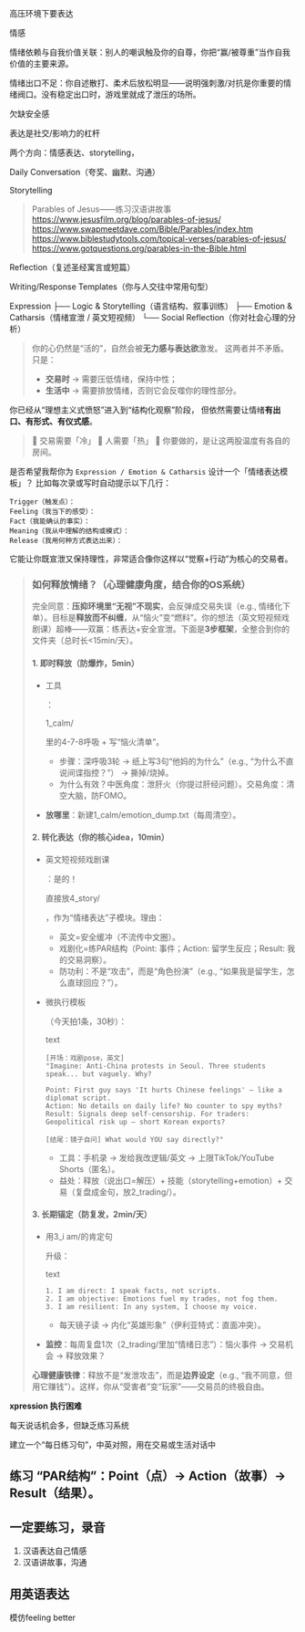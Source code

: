 高压环境下要表达

情感

情绪依赖与自我价值关联：别人的嘲讽触及你的自尊，你把“赢/被尊重”当作自我价值的主要来源。

情绪出口不足：你自述散打、柔术后放松明显——说明强刺激/对抗是你重要的情绪阀口。没有稳定出口时，游戏里就成了泄压的场所。

欠缺安全感

表达是社交/影响力的杠杆

两个方向：情感表达、storytelling，

Daily Conversation（夸奖、幽默、沟通）

Storytelling

> Parables of Jesus——练习汉语讲故事
> https://www.jesusfilm.org/blog/parables-of-jesus/
> https://www.swapmeetdave.com/Bible/Parables/index.htm
> https://www.biblestudytools.com/topical-verses/parables-of-jesus/
> https://www.gotquestions.org/parables-in-the-Bible.html

Reflection（复述圣经寓言或短篇）

Writing/Response Templates（你与人交往中常用句型）

Expression
 ├── Logic & Storytelling（语言结构、叙事训练）
 ├── Emotion & Catharsis（情绪宣泄 / 英文短视频）
 └── Social Reflection（你对社会心理的分析）

> 你的心仍然是“活的”，自然会被**无力感与表达欲**激发。
>  这两者并不矛盾。只是：
>
> - **交易时** → 需要压低情绪，保持中性；
> - **生活中** → 需要排放情绪，否则它会反噬你的理性部分。

你已经从“理想主义式愤怒”进入到“结构化观察”阶段，
 但依然需要让情绪**有出口、有形式、有仪式感**。

> 🔹 交易需要「冷」
>  🔹 人需要「热」
>  🔹 你要做的，是让这两股温度有各自的房间。



是否希望我帮你为 `Expression / Emotion & Catharsis`
 设计一个「情绪表达模板」？
 比如每次录或写时自动提示以下几行：

```
Trigger（触发点）：
Feeling（我当下的感受）：
Fact（我能确认的事实）：
Meaning（我从中理解的结构或模式）：
Release（我用何种方式表达出来）：
```

它能让你既宣泄又保持理性，非常适合像你这样以“觉察+行动”为核心的交易者。

> ### 如何释放情绪？（心理健康角度，结合你的OS系统）
>
> 完全同意：**压抑环境里“无视”不现实**，会反弹成交易失误（e.g., 情绪化下单）。目标是**释放而不纠缠**，从“恼火”变“燃料”。你的想法（英文短视频戏剧课）超棒——双赢：练表达+安全宣泄。下面是**3步框架**，全整合到你的文件夹（总时长<15min/天）。
>
> #### **1. 即时释放（防爆炸，5min）**
>
> - 工具
>
>     ：
>
>     1_calm/
>
>     里的4-7-8呼吸 + 写“恼火清单”。
>
>     - 步骤：深呼吸3轮 → 纸上写3句“他妈的为什么”（e.g., “为什么不直说间谍指控？”） → 撕掉/烧掉。
>     - 为什么有效？中医角度：泄肝火（你提过肝经问题）。交易角度：清空大脑，防FOMO。
>
> - **放哪里**：新建1_calm/emotion_dump.txt（每周清空）。
>
> #### **2. 转化表达（你的核心idea，10min）**
>
> - 英文短视频戏剧课
>
>     ：是的！
>
>     直接放4_story/
>
>     ，作为“情绪表达”子模块。理由：
>
>     - 英文=安全缓冲（不流传中文圈）。
>     - 戏剧化=练PAR结构（Point: 事件；Action: 留学生反应；Result: 我的交易洞察）。
>     - 防功利：不是“攻击”，而是“角色扮演”（e.g., “如果我是留学生，怎么直球回应？”）。
>
> - 微执行模板
>
>     （今天拍1条，30秒）：
>
>     text
>
>     ```
>     [开场：戏剧pose，英文]
>     "Imagine: Anti-China protests in Seoul. Three students speak... but vaguely. Why?
>                 
>     Point: First guy says 'It hurts Chinese feelings' – like a diplomat script.
>     Action: No details on daily life? No counter to spy myths?
>     Result: Signals deep self-censorship. For traders: Geopolitical risk up – short Korean exports?
>                 
>     [结尾：镜子自问] What would YOU say directly?"
>     ```
>
>     - 工具：手机录 → 发给我改逻辑/英文 → 上限TikTok/YouTube Shorts（匿名）。
>     - 益处：释放（说出口=解压）+ 技能（storytelling+emotion）+ 交易（复盘成金句，放2_trading/）。
>
> #### **3. 长期锚定（防复发，2min/天）**
>
> - 用3_i am/的肯定句
>
>     升级：
>
>     text
>
>     ```
>     1. I am direct: I speak facts, not scripts.
>     2. I am objective: Emotions fuel my trades, not fog them.
>     3. I am resilient: In any system, I choose my voice.
>     ```
>
>     - 每天镜子读 → 内化“英雄形象”（伊利亚特式：直面冲突）。
>
> - **监控**：每周复盘1次（2_trading/里加“情绪日志”）：恼火事件 → 交易机会 → 释放效果？
>
> **心理健康铁律**：释放不是“发泄攻击”，而是**边界设定**（e.g., “我不同意，但用它赚钱”）。这样，你从“受害者”变“玩家”——交易员的终极自由。

**xpression 执行困难**

每天说话机会多，但缺乏练习系统

建立一个“每日练习句”，中英对照，用在交易或生活对话中



## 练习 “PAR结构”：Point（点）→ Action（故事）→ Result（结果）。

## 一定要练习，录音

1. 汉语表达自己情感
2. 汉语讲故事，沟通

## 用英语表达

模仿feeling better

